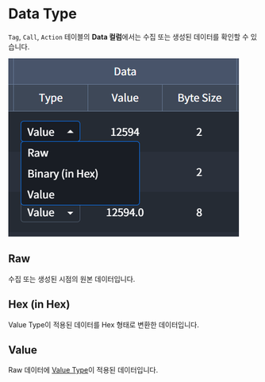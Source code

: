 # Data Type
`Tag`, `Call`, `Action` 테이블의 **Data 컬럼**에서는 수집 또는 생성된 데이터를 확인할 수 있습니다.

![img](../../img/details/datatype.png)


## Raw
수집 또는 생성된 시점의 원본 데이터입니다.

## Hex (in Hex)
Value Type이 적용된 데이터를 Hex 형태로 변환한 데이터입니다.

## Value
Raw 데이터에 [Value Type](./valueType)이 적용된 데이터입니다.
